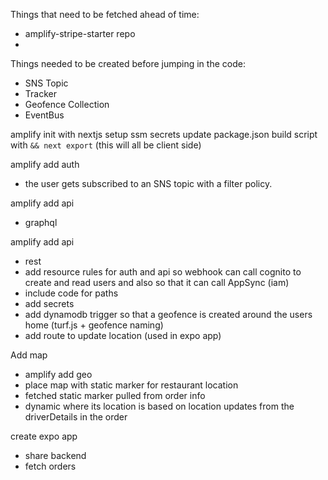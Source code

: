 Things that need to be fetched ahead of time:

- amplify-stripe-starter repo
-

Things needed to be created before jumping in the code:

- SNS Topic
- Tracker
- Geofence Collection
- EventBus

amplify init with nextjs
setup ssm secrets
update package.json build script with `&& next export` (this will all be client side)

amplify add auth

- the user gets subscribed to an SNS topic with a filter policy.

amplify add api

- graphql

amplify add api

- rest
- add resource rules for auth and api so webhook can call cognito to create and read users and also so that it can call AppSync (iam)
- include code for paths
- add secrets
- add dynamodb trigger so that a geofence is created around the users home (turf.js + geofence naming)
- add route to update location (used in expo app)

Add map

- amplify add geo
- place map with static marker for restaurant location
- fetched static marker pulled from order info
- dynamic where its location is based on location updates from the driverDetails in the order

create expo app

- share backend
- fetch orders
